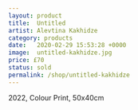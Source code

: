 ```yaml
---
layout: product
title:  Untitled
artist: Alevtina Kakhidze
category: products
date:   2020-02-29 15:53:28 +0000
image:  untitled-kakhidze.jpg
price: £70
status: sold
permalink: /shop/untitled-kakhidze
---
```

2022, Colour Print, 50x40cm

